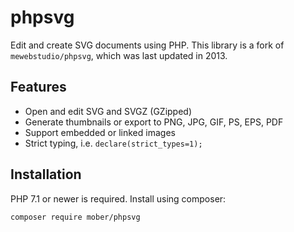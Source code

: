 # phpsvg
Edit and create SVG documents using PHP.
This library is a fork of `mewebstudio/phpsvg`, which was last updated in 2013.

## Features

- Open and edit SVG and SVGZ (GZipped)
- Generate thumbnails or export to PNG, JPG, GIF, PS, EPS, PDF
- Support embedded or linked images
- Strict typing, i.e. `declare(strict_types=1);`

## Installation
PHP 7.1 or newer is required. Install using composer:
```
composer require mober/phpsvg
```
